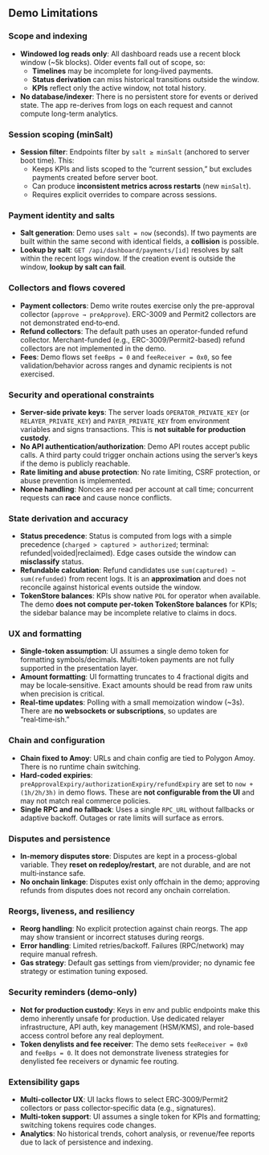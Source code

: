 ## Demo Limitations

### Scope and indexing
- **Windowed log reads only**: All dashboard reads use a recent block window (~5k blocks). Older events fall out of scope, so:
  - **Timelines** may be incomplete for long‑lived payments.
  - **Status derivation** can miss historical transitions outside the window.
  - **KPIs** reflect only the active window, not total history.
- **No database/indexer**: There is no persistent store for events or derived state. The app re-derives from logs on each request and cannot compute long-term analytics.

### Session scoping (minSalt)
- **Session filter**: Endpoints filter by `salt ≥ minSalt` (anchored to server boot time). This:
  - Keeps KPIs and lists scoped to the “current session,” but excludes payments created before server boot.
  - Can produce **inconsistent metrics across restarts** (new `minSalt`).
  - Requires explicit overrides to compare across sessions.

### Payment identity and salts
- **Salt generation**: Demo uses `salt = now` (seconds). If two payments are built within the same second with identical fields, a **collision** is possible.
- **Lookup by salt**: `GET /api/dashboard/payments/[id]` resolves by salt within the recent logs window. If the creation event is outside the window, **lookup by salt can fail**.

### Collectors and flows covered
- **Payment collectors**: Demo write routes exercise only the pre-approval collector (`approve → preApprove`). ERC-3009 and Permit2 collectors are not demonstrated end‑to‑end.
- **Refund collectors**: The default path uses an operator-funded refund collector. Merchant-funded (e.g., ERC-3009/Permit2-based) refund collectors are not implemented in the demo.
- **Fees**: Demo flows set `feeBps = 0` and `feeReceiver = 0x0`, so fee validation/behavior across ranges and dynamic recipients is not exercised.

### Security and operational constraints
- **Server-side private keys**: The server loads `OPERATOR_PRIVATE_KEY` (or `RELAYER_PRIVATE_KEY`) and `PAYER_PRIVATE_KEY` from environment variables and signs transactions. This is **not suitable for production custody**.
- **No API authentication/authorization**: Demo API routes accept public calls. A third party could trigger onchain actions using the server’s keys if the demo is publicly reachable.
- **Rate limiting and abuse protection**: No rate limiting, CSRF protection, or abuse prevention is implemented.
- **Nonce handling**: Nonces are read per account at call time; concurrent requests can **race** and cause nonce conflicts.

### State derivation and accuracy
- **Status precedence**: Status is computed from logs with a simple precedence (`charged > captured > authorized`; terminal: refunded|voided|reclaimed). Edge cases outside the window can **misclassify** status.
- **Refundable calculation**: Refund candidates use `sum(captured) − sum(refunded)` from recent logs. It is an **approximation** and does not reconcile against historical events outside the window.
- **TokenStore balances**: KPIs show native `POL` for operator when available. The demo **does not compute per‑token TokenStore balances** for KPIs; the sidebar balance may be incomplete relative to claims in docs.

### UX and formatting
- **Single-token assumption**: UI assumes a single demo token for formatting symbols/decimals. Multi-token payments are not fully supported in the presentation layer.
- **Amount formatting**: UI formatting truncates to 4 fractional digits and may be locale‑sensitive. Exact amounts should be read from raw units when precision is critical.
- **Real-time updates**: Polling with a small memoization window (~3s). There are **no websockets or subscriptions**, so updates are “real‑time‑ish.”

### Chain and configuration
- **Chain fixed to Amoy**: URLs and chain config are tied to Polygon Amoy. There is no runtime chain switching.
- **Hard-coded expiries**: `preApprovalExpiry/authorizationExpiry/refundExpiry` are set to `now + (1h/2h/3h)` in demo flows. These are **not configurable from the UI** and may not match real commerce policies.
- **Single RPC and no fallback**: Uses a single `RPC_URL` without fallbacks or adaptive backoff. Outages or rate limits will surface as errors.

### Disputes and persistence
- **In-memory disputes store**: Disputes are kept in a process-global variable. They **reset on redeploy/restart**, are not durable, and are not multi‑instance safe.
- **No onchain linkage**: Disputes exist only offchain in the demo; approving refunds from disputes does not record any onchain correlation.

### Reorgs, liveness, and resiliency
- **Reorg handling**: No explicit protection against chain reorgs. The app may show transient or incorrect statuses during reorgs.
- **Error handling**: Limited retries/backoff. Failures (RPC/network) may require manual refresh.
- **Gas strategy**: Default gas settings from viem/provider; no dynamic fee strategy or estimation tuning exposed.

### Security reminders (demo‑only)
- **Not for production custody**: Keys in env and public endpoints make this demo inherently unsafe for production. Use dedicated relayer infrastructure, API auth, key management (HSM/KMS), and role-based access control before any real deployment.
- **Token denylists and fee receiver**: The demo sets `feeReceiver = 0x0` and `feeBps = 0`. It does not demonstrate liveness strategies for denylisted fee receivers or dynamic fee routing.

### Extensibility gaps
- **Multi-collector UX**: UI lacks flows to select ERC‑3009/Permit2 collectors or pass collector‑specific data (e.g., signatures).
- **Multi-token support**: UI assumes a single token for KPIs and formatting; switching tokens requires code changes.
- **Analytics**: No historical trends, cohort analysis, or revenue/fee reports due to lack of persistence and indexing. 